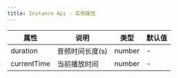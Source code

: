 ```yaml
---    
title: Instance Api - 实例属性
---
```


| 属性 | 说明 | 类型 | 默认值 | 
| --- | --- | --- | --- | 
| duration | 音频时间长度(s) | number | - |
| currentTime | 当前播放时间 | number | - |


